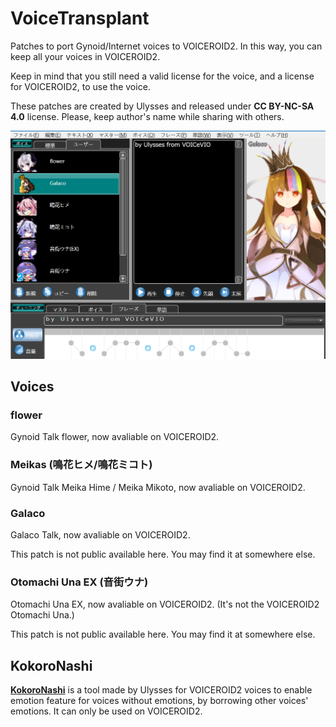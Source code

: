 # VoiceTransplant
Patches to port Gynoid/Internet voices to VOICEROID2. In this way, you can keep all your voices in VOICEROID2.

Keep in mind that you still need a valid license for the voice, and a license for VOICEROID2, to use the voice.

These patches are created by Ulysses and released under **CC BY-NC-SA 4.0** license. Please, keep author's name while sharing with others.

![VoiceTransplant](https://raw.githubusercontent.com/VOICeVIO/VoiceTransplant/main/demo.png)

## Voices

### flower
Gynoid Talk flower, now avaliable on VOICEROID2.

### Meikas (鳴花ヒメ/鳴花ミコト)
Gynoid Talk Meika Hime / Meika Mikoto, now avaliable on VOICEROID2.

### Galaco
Galaco Talk, now avaliable on VOICEROID2.

This patch is not public available here. You may find it at somewhere else.

### Otomachi Una EX (音街ウナ)
Otomachi Una EX, now avaliable on VOICEROID2. (It's not the VOICEROID2 Otomachi Una.)

This patch is not public available here. You may find it at somewhere else.

## KokoroNashi
[**KokoroNashi**](https://on.soundcloud.com/ru1h2) is a tool made by Ulysses for VOICEROID2 voices to enable emotion feature for voices without emotions, by borrowing other voices' emotions. It can only be used on VOICEROID2.

